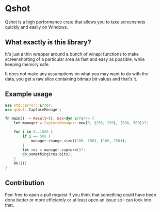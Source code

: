 # Qshot

Qshot is a high performance crate that allows you to take screenshots quickly and easily on Windows.

## What exactly is this library?

It's just a thin wrapper around a bunch of winapi functions to make screenshotting of a particular area as fast and easy as possible, while keeping memory safe.

It does not make any assumptions on what you may want to do with the data, you get a raw slice containing bitmap bit values and that's it.

## Example usage

```rust
use std::error::Error;
use qshot::CaptureManager;

fn main() -> Result<(), Box<dyn Error>> {
	let manager = CaptureManager::new(0, (250, 250), (500, 500))?;

	for i in 0..1000 {
		if i == 500 {
			manager.change_size((100, 100), (100, 250));
		}
		let res = manager.capture()?;
		do_something(res.bits);
	}
	Ok(())
}
```

## Contribution
Feel free to open a pull request if you think that something could have been done better or more efficiently or at least open an issue so I can look into that.